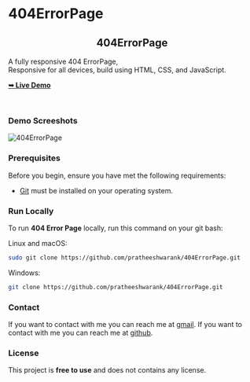 # 404ErrorPage

<h2 align="center">404ErrorPage</h2>

  A fully responsive 404 ErrorPage, <br />Responsive for all devices, build using HTML, CSS, and JavaScript.

  <a href="https://pratheeshwarank.github.io/404ErrorPage/#"><strong>➥ Live Demo</strong></a>

</div>

<br />

### Demo Screeshots
![404ErrorPage](https://github.com/Pratheeshwarank/404ErrorPage/assets/135298926/77ca3277-d1f0-4df9-a6de-bdc75456b338)

### Prerequisites

Before you begin, ensure you have met the following requirements:

* [Git](https://git-scm.com/downloads "Download Git") must be installed on your operating system.

### Run Locally

To run **404 Error Page** locally, run this command on your git bash:

Linux and macOS:

```bash
sudo git clone https://github.com/pratheeshwarank/404ErrorPage.git
```

Windows:

```bash
git clone https://github.com/pratheeshwarank/404ErrorPage.git
```

### Contact

If you want to contact with me you can reach me at [gmail](pratheeshwarank1050@gmail.com).
If you want to contact with me you can reach me at [github](https://github.com/Pratheeshwarank).

### License

This project is **free to use** and does not contains any license.

